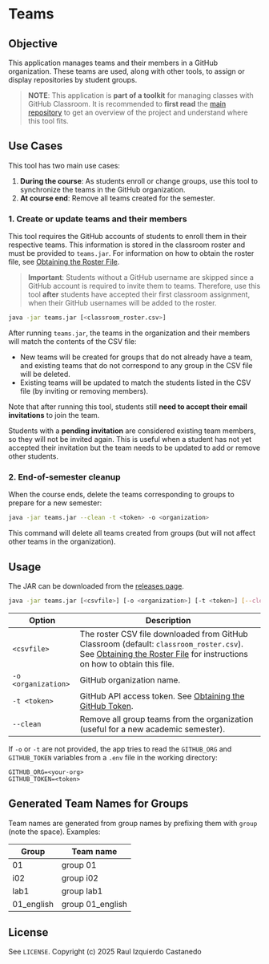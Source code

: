 # Teams

## Objective

This application manages teams and their members in a GitHub organization. These teams are used, along with other tools, to assign or display repositories by student groups.

> **NOTE**: This application is **part of a toolkit** for managing classes with GitHub Classroom. It is recommended to **first read** the [main repository](https://github.com/raul-izquierdo/classroom-tools) to get an overview of the project and understand where this tool fits.

## Use Cases

This tool has two main use cases:
1. **During the course**: As students enroll or change groups, use this tool to synchronize the teams in the GitHub organization.
2. **At course end**: Remove all teams created for the semester.

### 1. Create or update teams and their members

This tool requires the GitHub accounts of students to enroll them in their respective teams. This information is stored in the classroom roster and must be provided to `teams.jar`. For information on how to obtain the roster file, see [Obtaining the Roster File](https://github.com/raul-izquierdo/classroom-tools#obtaining-the-roster-file).

> **Important**: Students without a GitHub username are skipped since a GitHub account is required to invite them to teams. Therefore, use this tool **after** students have accepted their first classroom assignment, when their GitHub usernames will be added to the roster.

```bash
java -jar teams.jar [<classroom_roster.csv>]
```

After running `teams.jar`, the teams in the organization and their members will match the contents of the CSV file:
- New teams will be created for groups that do not already have a team, and existing teams that do not correspond to any group in the CSV file will be deleted.
- Existing teams will be updated to match the students listed in the CSV file (by inviting or removing members).

Note that after running this tool, students still **need to accept their email invitations** to join the team.

Students with a **pending invitation** are considered existing team members, so they will not be invited again. This is useful when a student has not yet accepted their invitation but the team needs to be updated to add or remove other students.



### 2. End-of-semester cleanup

When the course ends, delete the teams corresponding to groups to prepare for a new semester:

```bash
java -jar teams.jar --clean -t <token> -o <organization>
```

This command will delete all teams created from groups (but will not affect other teams in the organization).


## Usage

The JAR can be downloaded from the [releases page](https://github.com/raul-izquierdo/teams/releases).

```bash
java -jar teams.jar [<csvfile>] [-o <organization>] [-t <token>] [--clean]
```

| Option              | Description                                                                                                                            |
| ------------------- | ------------------------------------------------------------------------------------------- |
| `<csvfile>`         | The roster CSV file downloaded from GitHub Classroom (default: `classroom_roster.csv`). See [Obtaining the Roster File](https://github.com/raul-izquierdo/classroom-tools#obtaining-the-roster-file) for instructions on how to obtain this file.                                                |
| `-o <organization>` | GitHub organization name.                                                                                                              |
| `-t <token>`        | GitHub API access token. See [Obtaining the GitHub Token](https://github.com/raul-izquierdo/classroom-tools#obtaining-the-github-token).                                                                                                               |
| `--clean`           | Remove all group teams from the organization (useful for a new academic semester).                                                     |

If `-o` or `-t` are not provided, the app tries to read the `GITHUB_ORG` and `GITHUB_TOKEN` variables from a `.env` file in the working directory:
```dotenv
GITHUB_ORG=<your-org>
GITHUB_TOKEN=<token>
```

## Generated Team Names for Groups

Team names are generated from group names by prefixing them with `group ` (note the space). Examples:

| Group      | Team name         |
|------------|-------------------|
| 01         | group 01          |
| i02        | group i02         |
| lab1       | group lab1        |
| 01_english | group 01_english  |


## License

See `LICENSE`.
Copyright (c) 2025 Raul Izquierdo Castanedo

